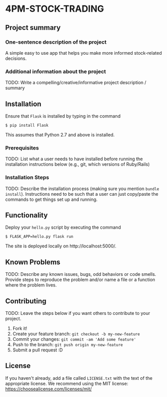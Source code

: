 # 4PM-STOCK-TRADING 

## Project summary

### One-sentence description of the project

A simple easy to use app that helps you make more informed stock-related decisions.

### Additional information about the project

TODO: Write a compelling/creative/informative project description / summary


## Installation

Ensure that `Flask` is installed by typing in the command

`$ pip install Flask` 

This assumes that Python 2.7 and above is installed.

### Prerequisites

TODO: List what a user needs to have installed before running the installation instructions below (e.g., git, which versions of Ruby/Rails)

### Installation Steps

TODO: Describe the installation process (making sure you mention `bundle install`).
Instructions need to be such that a user can just copy/paste the commands to get things set up and running. 


## Functionality

Deploy your `hello.py` script by executing the command

`$ FLASK_APP=hello.py flask run`

The site is deployed locally on http://localhost:5000/.


## Known Problems

TODO: Describe any known issues, bugs, odd behaviors or code smells. 
Provide steps to reproduce the problem and/or name a file or a function where the problem lives.


## Contributing

TODO: Leave the steps below if you want others to contribute to your project.

1. Fork it!
2. Create your feature branch: `git checkout -b my-new-feature`
3. Commit your changes: `git commit -am 'Add some feature'`
4. Push to the branch: `git push origin my-new-feature`
5. Submit a pull request :D

## License

If you haven't already, add a file called `LICENSE.txt` with the text of the appropriate license.
We recommend using the MIT license: <https://choosealicense.com/licenses/mit/>
